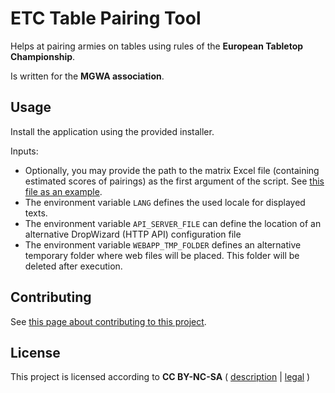 # ETC Table Pairing Tool

Helps at pairing armies on tables using rules of the **European Tabletop Championship**.

Is written for the **MGWA association**.

## Usage

Install the application using the provided installer.

Inputs:

* Optionally, you may provide the path to the matrix Excel file (containing estimated scores of pairings) as the first argument of the script. See [this file as an example](matrix-xls/src/test/resources/example.xlsx).
* The environment variable `LANG` defines the used locale for displayed texts.
* The environment variable `API_SERVER_FILE` can define the location of an alternative DropWizard (HTTP API) configuration file
* The environment variable `WEBAPP_TMP_FOLDER` defines an alternative temporary folder where web files will be placed. This folder will be deleted after execution.

## Contributing

See [this page about contributing to this project](CONTRIBUTE.md).

## License

This project is licensed according to **CC BY-NC-SA** ( [description](https://creativecommons.org/licenses/by-nc-sa/4.0/) | [legal](https://creativecommons.org/licenses/by-nc-sa/4.0/legalcode) )
